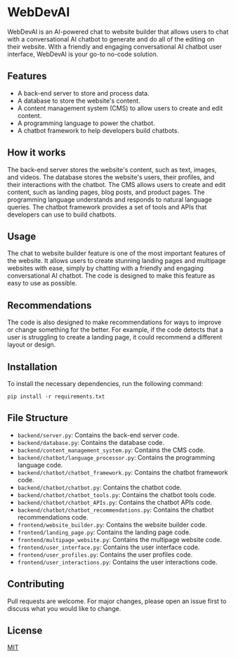 # WebDevAI

WebDevAI is an AI-powered chat to website builder that allows users to chat with a conversational AI chatbot to generate and do all of the editing on their website. With a friendly and engaging conversational AI chatbot user interface, WebDevAI is your go-to no-code solution.

## Features

- A back-end server to store and process data.
- A database to store the website's content.
- A content management system (CMS) to allow users to create and edit content.
- A programming language to power the chatbot.
- A chatbot framework to help developers build chatbots.

## How it works

The back-end server stores the website's content, such as text, images, and videos. The database stores the website's users, their profiles, and their interactions with the chatbot. The CMS allows users to create and edit content, such as landing pages, blog posts, and product pages. The programming language understands and responds to natural language queries. The chatbot framework provides a set of tools and APIs that developers can use to build chatbots.

## Usage

The chat to website builder feature is one of the most important features of the website. It allows users to create stunning landing pages and multipage websites with ease, simply by chatting with a friendly and engaging conversational AI chatbot. The code is designed to make this feature as easy to use as possible.

## Recommendations

The code is also designed to make recommendations for ways to improve or change something for the better. For example, if the code detects that a user is struggling to create a landing page, it could recommend a different layout or design.

## Installation

To install the necessary dependencies, run the following command:

```
pip install -r requirements.txt
```

## File Structure

- `backend/server.py`: Contains the back-end server code.
- `backend/database.py`: Contains the database code.
- `backend/content_management_system.py`: Contains the CMS code.
- `backend/chatbot/language_processor.py`: Contains the programming language code.
- `backend/chatbot/chatbot_framework.py`: Contains the chatbot framework code.
- `backend/chatbot/chatbot.py`: Contains the chatbot code.
- `backend/chatbot/chatbot_tools.py`: Contains the chatbot tools code.
- `backend/chatbot/chatbot_APIs.py`: Contains the chatbot APIs code.
- `backend/chatbot/chatbot_recommendations.py`: Contains the chatbot recommendations code.
- `frontend/website_builder.py`: Contains the website builder code.
- `frontend/landing_page.py`: Contains the landing page code.
- `frontend/multipage_website.py`: Contains the multipage website code.
- `frontend/user_interface.py`: Contains the user interface code.
- `frontend/user_profiles.py`: Contains the user profiles code.
- `frontend/user_interactions.py`: Contains the user interactions code.

## Contributing

Pull requests are welcome. For major changes, please open an issue first to discuss what you would like to change.

## License

[MIT](https://choosealicense.com/licenses/mit/)